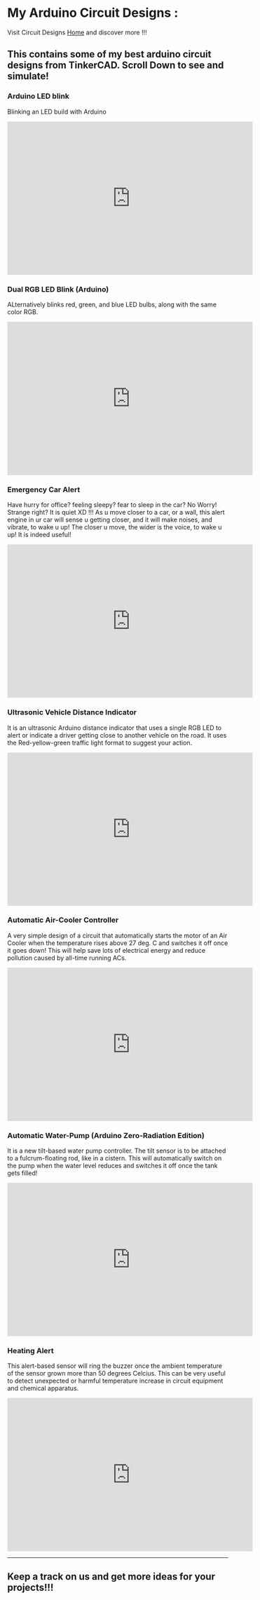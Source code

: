 # My Arduino Circuit Designs :

Visit Circuit Designs [Home](https://sparkscratch-p.github.io/circuit-designs/) and discover more !!!

This contains some of my best arduino circuit designs from TinkerCAD. Scroll Down to see and simulate!
---

### Arduino LED blink

Blinking an LED build with Arduino

<iframe width="560" height="350" src="https://www.tinkercad.com/embed/kUPuxhc6anK?editbtn=1" frameborder="0" marginwidth="0" marginheight="0" scrolling="no"></iframe>

### Dual RGB LED Blink (Arduino)

ALternatively blinks red, green, and blue LED bulbs, along with the same color RGB.

<iframe width="560" height="350" src="https://www.tinkercad.com/embed/cnrxaSt0ftD?editbtn=1" frameborder="0" marginwidth="0" marginheight="0" scrolling="no"></iframe>

### Emergency Car Alert

Have hurry for office? feeling sleepy? fear to sleep in the car? No Worry! Strange right? It is quiet XD !!! As u move closer to a car, or a wall, this alert engine in ur car will sense u getting closer, and it will make noises, and vibrate, to wake u up! The closer u move, the wider is the voice, to wake u up!
It is indeed useful!

<iframe width="560" height="350" src="https://www.tinkercad.com/embed/jMlUbANbkLv?editbtn=1" frameborder="0" marginwidth="0" marginheight="0" scrolling="no"></iframe>

### Ultrasonic Vehicle Distance Indicator

It is an ultrasonic Arduino distance indicator that uses a single RGB LED to alert or indicate a driver getting close to another vehicle on the road. It uses the Red-yellow-green traffic light format to suggest your action.

<iframe width="560" height="350" src="https://www.tinkercad.com/embed/cggjhz7kMEH?editbtn=1" frameborder="0" marginwidth="0" marginheight="0" scrolling="no"></iframe>

### Automatic Air-Cooler Controller

A very simple design of a circuit that automatically starts the motor of an Air Cooler when the temperature rises above 27 deg. C and switches it off once it goes down! This will help save lots of electrical energy and reduce pollution caused by all-time running ACs.

<iframe width="560" height="350" src="https://www.tinkercad.com/embed/eYvK2NJuWKA?editbtn=1" frameborder="0" marginwidth="0" marginheight="0" scrolling="no"></iframe>

### Automatic Water-Pump (Arduino Zero-Radiation Edition)

It is a new tilt-based water pump controller. The tilt sensor is to be attached to a fulcrum-floating rod, like in a cistern. This will automatically switch on the pump when the water level reduces and switches it off once the tank gets filled!

<iframe width="560" height="350" src="https://www.tinkercad.com/embed/czAL5FY1VsI?editbtn=1" frameborder="0" marginwidth="0" marginheight="0" scrolling="no"></iframe>

### Heating Alert

This alert-based sensor will ring the buzzer once the ambient temperature of the sensor grown more than 50 degrees Celcius. This can be very useful to detect unexpected or harmful temperature increase in circuit equipment and chemical apparatus.

<iframe width="560" height="350" src="https://www.tinkercad.com/embed/6ERZGU1c7QK?editbtn=1" frameborder="0" marginwidth="0" marginheight="0" scrolling="no"></iframe>

---
## Keep a track on us and get more ideas for your projects!!!



































